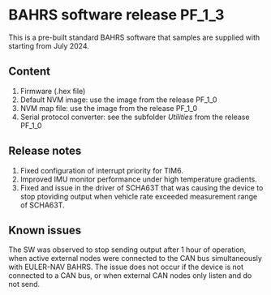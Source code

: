# BAHRS software release PF_1_3

This is a pre-built standard BAHRS software that samples are supplied with starting from July 2024.

## Content

1. Firmware (.hex file)
2. Default NVM image: use the image from the release PF_1_0
3. NVM map file: use the image from the release PF_1_0
4. Serial protocol converter: see the subfolder *Utilities* from the release PF_1_0

## Release notes

1. Fixed configuration of interrupt priority for TIM6.
2. Improved IMU monitor performance under high temperature gradients.
3. Fixed and issue in the driver of SCHA63T that was causing the device to stop ptoviding output when vehicle rate exceeded measurement range of SCHA63T.

## Known issues

The SW was observed to stop sending output after 1 hour of operation, when active external nodes were connected to the CAN bus simultaneously with EULER-NAV BAHRS.
The issue does not occur if the device is not connected to a CAN bus, or when external CAN nodes only listen and do not send.
